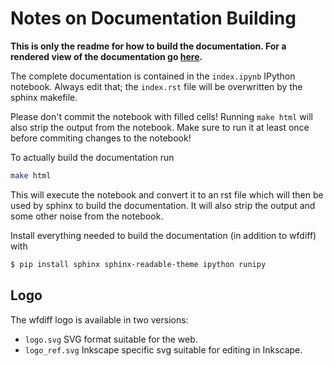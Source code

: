 # Notes on Documentation Building

**This is only the readme for how to build the documentation. For a rendered
 view of the documentation go [here](http://krischer.github.io/wfdiff/).**

The complete documentation is contained in the `index.ipynb` IPython notebook.
Always edit that; the `index.rst` file will be overwritten by the sphinx
makefile.

Please don't commit the notebook with filled cells! Running `make html` will
also strip the output from the notebook. Make sure to run it at least once
before commiting changes to the notebook!


To actually build the documentation run

```bash
make html
```

This will execute the notebook and convert it to an rst file which will then
be used by sphinx to build the documentation. It will also strip the output
and some other noise from the notebook.

Install everything needed to build the documentation (in addition to wfdiff)
with

```bash
$ pip install sphinx sphinx-readable-theme ipython runipy
```

## Logo

The wfdiff logo is available in two versions:

* `logo.svg` SVG format suitable for the web.
* `logo_ref.svg` Inkscape specific svg suitable for editing in Inkscape.
